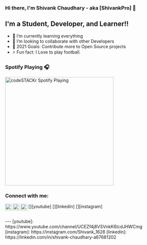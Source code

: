 ### Hi there, I'm Shivank Chaudhary - aka [ShivankPro] 👋

## I'm a Student, Developer, and Learner!!

- 🌱 I’m currently learning everything 
- 👯 I’m looking to collaborate with other Developers
- 🥅 2021 Goals: Contribute more to Open Source projects
- ⚡ Fun fact: I Love to play football.

### Spotify Playing 🎧

[<img src="https://now-playing-codestackr.vercel.app/api/spotify-playing" alt="codeSTACKr Spotify Playing" width="350" />](https://open.spotify.com/user/swyqyimdc12jajde4vpwd2x1b)

### Connect with me:

[<img align="left" alt="Whoop Official | YouTube" width="22px" src="https://cdn.jsdelivr.net/npm/simple-icons@v3/icons/youtube.svg" />][youtube]
[<img align="left" alt="Shivank Chaudhary | LinkedIn" width="22px" src="https://cdn.jsdelivr.net/npm/simple-icons@v3/icons/linkedin.svg" />][linkedin]
[<img align="left" alt="Shivank_1628 | Instagram" width="22px" src="https://cdn.jsdelivr.net/npm/simple-icons@v3/icons/instagram.svg" />][instagram]

<br />
---
[youtube]: https://www.youtube.com/channel/UCEZf4j8VSVnkK6IcdJHWCmg
[instagram]: https://instagram.com/Shivank_1628
[linkedin]: https://linkedin.com/in/shivank-chaudhary-a67681202